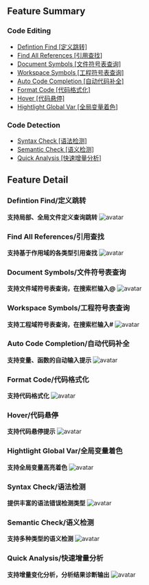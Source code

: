 ## Feature Summary

### Code Editing
* [Defintion Find [定义跳转]](#DefintionFind "定义跳转")
* [Find All References [引用查找]](#FindAllReferences "引用查找")
* [Document Symbols [文件符号表查询]](#DocumentSymbols "文件符号表查询")
* [Workspace Symbols [工程符号表查询]](#WorkspaceSymbols "工程符号表查询")
* [Auto Code Completion [自动代码补全]](#AutoCodeCompletion "自动代码补全")
* [Format Code [代码格式化]](#FormatCode "代码格式化")
* [Hover [代码悬停]](#Hover "代码悬停")
* [Hightlight Global Var [全局变量着色]](#HightlightGlobalVar "全局变量着色")

### Code Detection
* [Syntax Check [语法检测]](#SyntaxCheck "语法检测")
* [Semantic Check [语义检测]](#SemanticCheck "语义检测")
* [Quick Analysis [快速增量分析]](#QuickAnalysis "快速增量分析")

## Feature Detail
### Defintion Find/定义跳转 <a id="DefintionFind"></a>
**支持局部、全局文件定义查询跳转**
![avatar](https://raw.githubusercontent.com/Tencent/LuaHelper/master/images/GotoDefinition.gif)

### Find All References/引用查找 <a id="FindAllReferences"></a>
**支持基于作用域的各类型引用查找**
![avatar](https://raw.githubusercontent.com/Tencent/LuaHelper/master/images/FindReferences.gif)

### Document Symbols/文件符号表查询 <a id="DocumentSymbols"></a>
**支持文件域符号表查询，在搜索栏输入@**
![avatar](https://raw.githubusercontent.com/Tencent/LuaHelper/master/images/DocmentSymbol.gif)

### Workspace Symbols/工程符号表查询 <a id="WorkspaceSymbols"></a>
**支持工程域符号表查询，在搜索栏输入#**
![avatar](https://raw.githubusercontent.com/Tencent/LuaHelper/master/images/WorkspaceSymbol.gif)

### Auto Code Completion/自动代码补全 <a id="AutoCodeCompletion"></a>
**支持变量、函数的自动输入提示**
![avatar](https://raw.githubusercontent.com/Tencent/LuaHelper/master/images/CodeCompletion.gif)

### Format Code/代码格式化 <a id="FormatCode"></a>
**支持代码格式化**
![avatar](https://raw.githubusercontent.com/Tencent/LuaHelper/master/images/Format.gif)

### Hover/代码悬停 <a id="Hover"></a>
**支持代码悬停提示**
![avatar](https://raw.githubusercontent.com/Tencent/LuaHelper/master/images/Hover.gif)

### Hightlight Global Var/全局变量着色 <a id="HightlightGlobalVar"></a>
**支持全局变量高亮着色**
![avatar](https://raw.githubusercontent.com/Tencent/LuaHelper/master/images/GlobalColor.gif)

### Syntax Check/语法检测 <a id="SyntaxCheck"></a>
**提供丰富的语法错误检测类型**
![avatar](https://raw.githubusercontent.com/Tencent/LuaHelper/master/images/SyntaxCheck.gif)

### Semantic Check/语义检测 <a id="SemanticCheck"></a>
**支持多种类型的语义检测**
![avatar](https://raw.githubusercontent.com/Tencent/LuaHelper/master/images/SemanticCheck.gif)

### Quick Analysis/快速增量分析 <a id="QuickAnalysis"></a>
**支持增量变化分析，分析结果诊断输出** 
![avatar](https://raw.githubusercontent.com/Tencent/LuaHelper/master/images/RealTimeCheck.gif)


